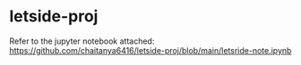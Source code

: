 # letside-proj
Refer to the jupyter notebook attached: https://github.com/chaitanya6416/letside-proj/blob/main/letsride-note.ipynb 
